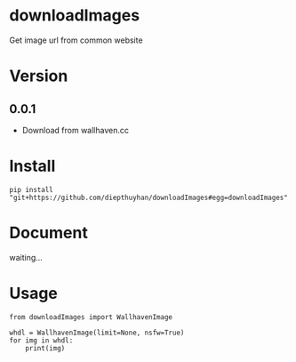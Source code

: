 # downloadImages
Get image url from common website

# Version
## 0.0.1
- Download from wallhaven.cc

# Install

`pip install "git+https://github.com/diepthuyhan/downloadImages#egg=downloadImages"`

# Document
waiting...

# Usage

```
from downloadImages import WallhavenImage

whdl = WallhavenImage(limit=None, nsfw=True)
for img in whdl:
    print(img)
```
